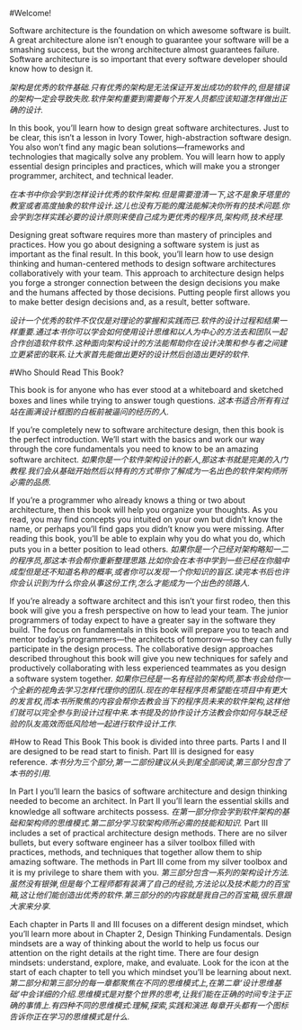 #Welcome!

Software architecture is the foundation on which awesome software is built. A great architecture alone isn’t enough to guarantee your software will be a smashing success, but the wrong architecture almost guarantees failure. Software architecture is so important that every software developer should know how to design it.

*架构是优秀的软件基础.只有优秀的架构是无法保证开发出成功的软件的,但是错误的架构一定会导致失败.软件架构重要到需要每个开发人员都应该知道怎样做出正确的设计.*

In this book, you’ll learn how to design great software architectures. Just to be clear, this isn’t a lesson in Ivory Tower, high-abstraction software design. You also won’t find any magic bean solutions—frameworks and technologies that magically solve any problem. You will learn how to apply essential design principles and practices, which will make you a stronger programmer, architect, and technical leader.

*在本书中你会学到怎样设计优秀的软件架构.但是需要澄清一下,这不是象牙塔里的教室或者高度抽象的软件设计.这儿也没有万能的魔法能解决你所有的技术问题.你会学到怎样实践必要的设计原则来使自己成为更优秀的程序员,架构师,技术经理.*

Designing great software requires more than mastery of principles and practices. How you go about designing a software system is just as important as the final result. In this book, you’ll learn how to use design thinking and human-centered methods to design software architectures collaboratively with your team. This approach to architecture design helps you forge a stronger connection between the design decisions you make and the humans affected by those decisions. Putting people first allows you to make better design decisions and, as a result, better software.

*设计一个优秀的软件不仅仅是对理论的掌握和实践而已.软件的设计过程和结果一样重要.通过本书你可以学会如何使用设计思维和以人为中心的方法去和团队一起合作创造软件软件.这种面向架构设计的方法能帮助你在设计决策和参与者之间建立更紧密的联系.让大家首先能做出更好的设计然后创造出更好的软件.*

#Who Should Read This Book?

This book is for anyone who has ever stood at a whiteboard and sketched boxes and lines while trying to answer tough questions.
*这本书适合所有有过站在画满设计框图的白板前被逼问的经历的人.*

If you’re completely new to software architecture design, then this book is the perfect introduction. We’ll start with the basics and work our way through the core fundamentals you need to know to be an amazing software architect.
*如果你是一个软件架构设计的新人,那这本书就是完美的入门教程.我们会从基础开始然后以特有的方式带你了解成为一名出色的软件架构师所必需的品质.*

If you’re a programmer who already knows a thing or two about architecture, then this book will help you organize your thoughts. As you read, you may find concepts you intuited on your own but didn’t know the name, or perhaps you’ll find gaps you didn’t know you were missing. After reading this book, you’ll be able to explain why you do what you do, which puts you in a better position to lead others.
*如果你是一个已经对架构略知一二的程序员,那这本书会帮你重新整理思路.比如你会在本书中学到一些已经在你脑中成型但是还不知道名称的概率,或者你可以发现一个你知识的盲区.读完本书后也许你会认识到为什么你会从事这份工作,怎么才能成为一个出色的领路人.*

If you’re already a software architect and this isn’t your first rodeo, then this book will give you a fresh perspective on how to lead your team. The junior programmers of today expect to have a greater say in the software they build. The focus on fundamentals in this book will prepare you to teach and mentor today’s programmers—the architects of tomorrow—so they can fully participate in the design process. The collaborative design approaches described throughout this book will give you new techniques for safely and productively collaborating with less experienced teammates as you design a software system together.
*如果你已经是一名有经验的架构师,那本书会给你一个全新的视角去学习怎样代理你的团队.现在的年轻程序员希望能在项目中有更大的发言权,而本书所聚焦的内容会帮你去教会当下的程序员未来的软件架构,这样他们就可以完全参与到设计过程中来.本书提及的协作设计方法教会你如何与缺乏经验的队友高效而低风险地一起进行软件设计工作.*

#How to Read This Book
This book is divided into three parts. Parts I and II are designed to be read start to finish. Part III is designed for easy reference.
*本书分为三个部分,第一二部份建议从头到尾全部阅读,第三部分包含了本书的引用.*

In Part I you’ll learn the basics of software architecture and design thinking needed to become an architect.
In Part II you’ll learn the essential skills and knowledge all software architects possess.
*在第一部分你会学到软件架构的基础和架构师的思维模式.第二部分学习软架构师所必需的技能和知识.*
Part III includes a set of practical architecture design methods. There are no silver bullets, but every software engineer has a silver toolbox filled with practices, methods, and techniques that together allow them to ship amazing software. The methods in Part III come from my silver toolbox and it is my privilege to share them with you.
*第三部分包含一系列的架构设计方法.虽然没有银弹,但是每个工程师都有装满了自己的经验,方法论以及技术能力的百宝箱,这让他们能创造出优秀的软件.第三部分的的内容就是我自己的百宝箱,很乐意跟大家来分享.*

Each chapter in Parts II and III focuses on a different design mindset, which you’ll learn more about in Chapter 2, ​Design Thinking Fundamentals​. Design mindsets are a way of thinking about the world to help us focus our attention on the right details at the right time. There are four design mindsets: understand, explore, make, and evaluate. Look for the icon at the start of each chapter to tell you which mindset you’ll be learning about next.
*第二部分和第三部分的每一章都聚焦在不同的思维模式上,在第二章‘设计思维基础’中会详细的介绍.思维模式是对整个世界的思考,让我们能在正确的时间专注于正确的事情上.有四种不同的思维模式:理解,探索,实践和演进.每章开头都有一个图标告诉你正在学习的思维模式是什么.*
